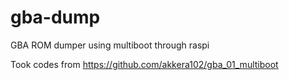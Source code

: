 # gba-dump

GBA ROM dumper using multiboot through raspi

Took codes from https://github.com/akkera102/gba_01_multiboot
